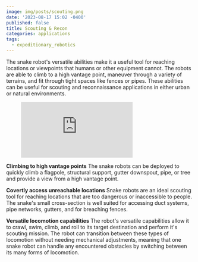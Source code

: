 ```yaml
---
image: img/posts/scouting.png
date: '2023-08-17 15:02 -0400'
published: false
title: Scouting & Recon
categories: applications
tags:
  - expeditionary_robotics
---
```

The snake robot's versatile abilities make it a useful tool for reaching locations or viewpoints that humans or other equipment cannot. The robots are able to climb to a high vantage point, maneuver through a variety of terrains, and fit through tight spaces like fences or pipes. These abilities can be useful for scouting and reconnaissance applications in either urban or natural environments.

<figure class="image is-16by9"><iframe class="has-ratio" src="http://www.youtube.com/embed/YlnXNLcwfFY" frameborder="0" allowfullscreen></iframe></figure>

**Climbing to high vantage points**
The snake robots can be deployed to quickly climb a flagpole, structural support, gutter downspout, pipe, or tree and provide a view from a high vantage point.

**Covertly access unreachable locations**
Snake robots are an ideal scouting tool for reaching locations that are too dangerous or inaccessible to people. The snake's small cross-section is well suited for accessing duct systems, pipe networks, gutters, and for breaching fences.

**Versatile locomotion capabilities**
The robot's versatile capabilities allow it to crawl, swim, climb, and roll to its target destination and perform it's scouting mission. The robot can transition between these types of locomotion without needing mechanical adjustments, meaning that one snake robot can handle any encountered obstacles by switching between its many forms of locomotion.
